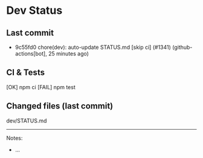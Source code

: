 # Dev Status

## Last commit
- 9c55fd0 chore(dev): auto-update STATUS.md [skip ci] (#1341) (github-actions[bot], 25 minutes ago)
## CI & Tests
[OK] npm ci
[FAIL] npm test

## Changed files (last commit)
dev/STATUS.md

---
Notes:
- ...
